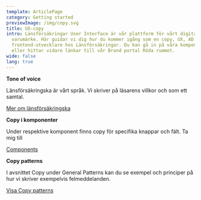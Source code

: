 ```yaml
---
template: ArticlePage
category: Getting started
previewImage: /img/copy.svg
title: UX-copy
intro: Länsförsäkringar User Interface är vår plattform för vårt digitala
  varumärke. Här guidar vi dig hur du kommer igång som en copy, UX, AD eller
  frontend-utvecklare hos Länsförsäkringar. Du kan gå in på våra komponenter
  eller hittar vidare länkar till vår Brand portal Röda rummet.
wide: false
lang: true
---
```

<div class="Callout"><strong class="Callout__title">Tone of voice </strong><p class="Callout__text">Länsförsäkringska är vårt språk. Vi skriver på läsarens villkor och som ett samtal. 

[Mer om länsförsäkringska](/foundations/tone-of-voice)

</p></div>

<div class="Callout"><strong class="Callout__title">Copy i komponenter </strong><p class="Callout__text">Under respektive komponent finns copy för specifika knappar och fält. Ta mig till 


[Components](/components)

</p></div>

<div class="Callout"><strong class="Callout__title">Copy patterns </strong><p class="Callout__text">I avsnittet Copy under General Patterns kan du se exempel och principer på hur vi skriver exempelvis felmeddelanden. 

[Visa Copy patterns](/patterns/general-patterns/copy)

</p></div>